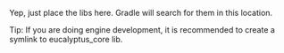 Yep, just place the libs here. Gradle will search for them in this location. 

Tip: If you are doing engine development, it is recommended
to create a symlink to eucalyptus_core lib. 
